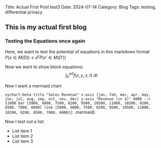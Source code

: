 Title: Actual First Post test3
Date: 2024-07-14
Category: Blog
Tags: testing, differential privacy

## This is my actual first blog

### Testing the Equations once again

Here, we want to test the potential of equations in this markdown format $P(x\in M(D)) \leq e^{\epsilon}P(x'\in M(D'))$

Now we want to show block equations:
$$
\int_0^\inf f(x,y,z,t)\text{ dt}
$$

Now I want a mermaid chart

``
xychart-beta
    title "Sales Revenue"
    x-axis [jan, feb, mar, apr, may, jun, jul, aug, sep, oct, nov, dec]
    y-axis "Revenue (in $)" 4000 --> 11000
    bar [5000, 6000, 7500, 8200, 9500, 10500, 11000, 10200, 9200, 8500, 7000, 6000]
    line [5000, 6000, 7500, 8200, 9500, 10500, 11000, 10200, 9200, 8500, 7000, 6000]
``{: .mermaid}

Now I test out a list:

- List item 1
- List item 2
- List item 3
